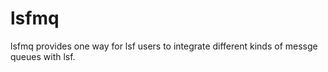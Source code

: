 # lsfmq
lsfmq provides one way for lsf users to integrate different kinds of messge queues with lsf.
